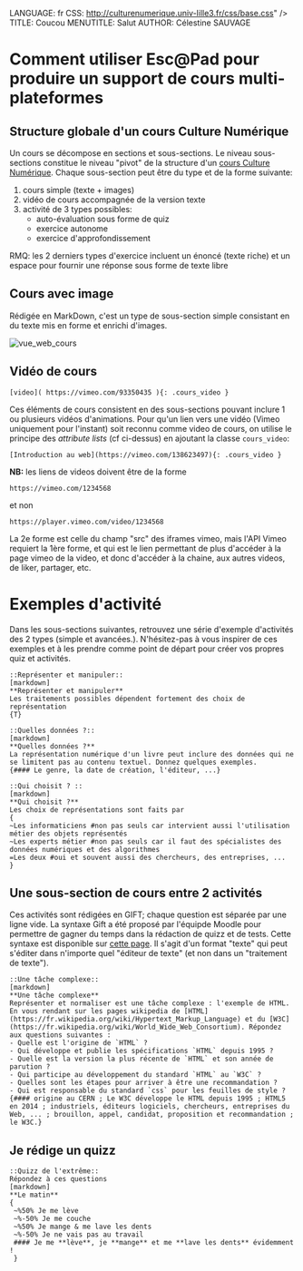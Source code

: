 LANGUAGE: fr
CSS: http://culturenumerique.univ-lille3.fr/css/base.css" />
TITLE: Coucou
MENUTITLE: Salut
AUTHOR: Célestine SAUVAGE

# Comment utiliser Esc@Pad pour produire un support de cours multi-plateformes

## Structure globale d'un cours Culture Numérique

Un cours se décompose en sections et sous-sections. Le niveau sous-sections constitue le niveau "pivot" de la structure d'un [cours Culture Numérique](http://culturenumerique.univ-lille3.fr/). Chaque sous-section peut être du type et de la forme suivante:  

1. cours simple (texte + images)  
2. vidéo de cours accompagnée de la version texte
3. activité de 3 types possibles:
    - auto-évaluation sous forme de quiz
    - exercice autonome
    - exercice d'approfondissement

RMQ: les 2 derniers types d'exercice incluent un énoncé (texte riche) et un espace pour fournir une réponse sous forme de texte libre



## Cours avec image

Rédigée en MarkDown, c'est un type de sous-section simple consistant en du texte mis en forme et enrichi d'images.

![vue_web_cours](media/vue_web_cours.png)


## Vidéo de cours

```
[video]( https://vimeo.com/93350435 ){: .cours_video }
```

Ces éléments de cours consistent en des sous-sections pouvant inclure 1 ou plusieurs vidéos d'animations. Pour qu'un lien vers une vidéo (Vimeo uniquement pour l'instant) soit reconnu comme video de cours,  on utilise le principe des *attribute lists* (cf ci-dessus) en ajoutant la classe `cours_video`:  

```
[Introduction au web](https://vimeo.com/138623497){: .cours_video }
```

**NB:** les liens de videos doivent être de la forme

`https://vimeo.com/1234568`

et non

`https://player.vimeo.com/video/1234568`

La 2e forme est celle du champ "src" des iframes vimeo, mais l'API Vimeo requiert la 1ère forme, et qui est le lien permettant de plus d'accéder à la page vimeo de la video, et donc d'accéder à la chaine, aux autres videos, de liker, partager, etc.


# Exemples d'activité

Dans les sous-sections suivantes, retrouvez une série d'exemple d'activités des 2 types (simple et avancées.). N'hésitez-pas à vous inspirer de ces exemples et à les prendre comme point de départ pour créer vos propres quiz et activités.

```comprehension
::Représenter et manipuler::
[markdown]
**Représenter et manipuler**
Les traitements possibles dépendent fortement des choix de représentation
{T}

::Quelles données ?::
[markdown]
**Quelles données ?**
La représentation numérique d'un livre peut inclure des données qui ne se limitent pas au contenu textuel. Donnez quelques exemples.
{#### Le genre, la date de création, l'éditeur, ...}

::Qui choisit ? ::
[markdown]
**Qui choisit ?**
Les choix de représentations sont faits par
{
~Les informaticiens #non pas seuls car intervient aussi l'utilisation métier des objets représentés
~Les experts métier #non pas seuls car il faut des spécialistes des données numériques et des algorithmes
=Les deux #oui et souvent aussi des chercheurs, des entreprises, ...
}
```

## Une sous-section de cours entre 2 activités

Ces activités sont rédigées en GIFT; chaque question est séparée par une ligne vide. La syntaxe Gift a été proposé par l'équipde Moodle pour permettre de gagner du temps dans la rédaction de quizz et de tests. Cette syntaxe est disponible sur [cette page](https://docs.moodle.org/28/en/GIFT_format). Il s'agit d'un format "texte" qui peut s'éditer dans n'importe quel "éditeur de texte" (et non dans un "traitement de texte").

```activité
::Une tâche complexe::
[markdown]
**Une tâche complexe**
Représenter et normaliser est une tâche complexe : l'exemple de HTML. En vous rendant sur les pages wikipedia de [HTML](https://fr.wikipedia.org/wiki/Hypertext_Markup_Language) et du [W3C](https://fr.wikipedia.org/wiki/World_Wide_Web_Consortium). Répondez aux questions suivantes :
- Quelle est l'origine de `HTML` ?
- Qui développe et publie les spécifications `HTML` depuis 1995 ?
- Quelle est la version la plus récente de `HTML` et son année de parution ?
- Qui participe au développement du standard `HTML` au `W3C` ?
- Quelles sont les étapes pour arriver à être une recommandation ?
- Qui est responsable du standard `css` pour les feuilles de style ?
{#### origine au CERN ; Le W3C développe le HTML depuis 1995 ; HTML5 en 2014 ; industriels, éditeurs logiciels, chercheurs, entreprises du Web, ... ; brouillon, appel, candidat, proposition et recommandation ; le W3C.}
```
## Je rédige un quizz

```activité 
::Quizz de l'extrême::
Répondez à ces questions
[markdown]
**Le matin**
{ 
 ~%50% Je me lève
 ~%-50% Je me couche
 ~%50% Je mange & me lave les dents
 ~%-50% Je ne vais pas au travail
 #### Je me **lève**, je **mange** et me **lave les dents** évidemment !
 }
